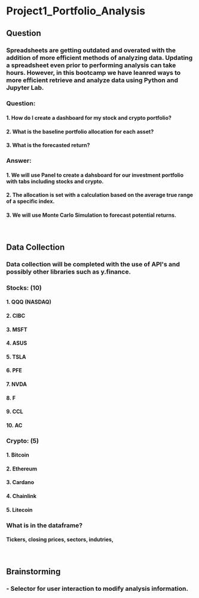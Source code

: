 # Project1_Portfolio_Analysis
## Question
### Spreadsheets are getting outdated and overated with the addition of more efficient methods of analyzing data. Updating a spreadsheet even prior to performing analysis can take hours. However, in this bootcamp we have leanred ways to more efficient retrieve and analyze data using Python and Jupyter Lab. 
### Question: 
#### 1. How do I create a dashboard for my stock and crypto portfolio? 
#### 2. What is the baseline portfolio allocation for each asset?
#### 3. What is the forecasted return? 
### Answer: 
#### 1. We will use Panel to create a dahsboard for our investment portfolio with tabs including stocks and crypto.
#### 2. The allocation is set with a calculation based on the average true range of a specific index. 
#### 3. We will use Monte Carlo Simulation to forecast potential returns.
​
## Data Collection
### Data collection will be completed with the use of API's and possibly other libraries such as y.finance.
### Stocks: (10)
#### 1. QQQ (NASDAQ)
#### 2. CIBC
#### 3. MSFT
#### 4. ASUS
#### 5. TSLA
#### 6. PFE
#### 7. NVDA
#### 8. F
#### 9. CCL
#### 10. AC
### Crypto: (5)
#### 1. Bitcoin
#### 2. Ethereum
#### 3. Cardano
#### 4. Chainlink
#### 5. Litecoin
### What is in the dataframe?
#### Tickers, closing prices, sectors, indutries, 
​
## Brainstorming 
### - Selector for user interaction to modify analysis information.